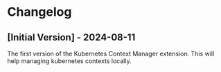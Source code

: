 # Changelog

## [Initial Version] - 2024-08-11
The first version of the Kubernetes Context Manager extension. This will help managing kubernetes contexts locally.
